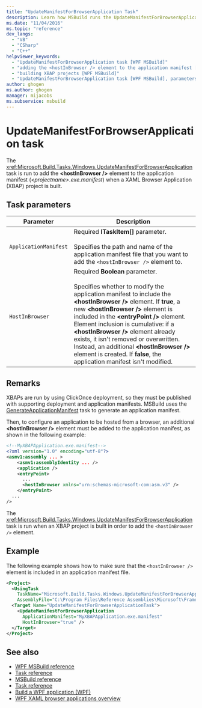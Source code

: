 ```yaml
---
title: "UpdateManifestForBrowserApplication Task"
description: Learn how MSBuild runs the UpdateManifestForBrowserApplication task to add the hostInBrowser element to the application manifest.
ms.date: "11/04/2016"
ms.topic: "reference"
dev_langs:
  - "VB"
  - "CSharp"
  - "C++"
helpviewer_keywords:
  - "UpdateManifestForBrowserApplication task [WPF MSBuild]"
  - "adding the <hostInBrowser /> element to the application manifest [WPF MSBuild]"
  - "building XBAP projects [WPF MSBuild]"
  - "UpdateManifestForBrowserApplication task [WPF MSBuild], parameters"
author: ghogen
ms.author: ghogen
manager: mijacobs
ms.subservice: msbuild
---
```

# UpdateManifestForBrowserApplication task

The <xref:Microsoft.Build.Tasks.Windows.UpdateManifestForBrowserApplication> task is run to add the **\<hostInBrowser />** element to the application manifest (*\<projectname>.exe.manifest*) when a XAML  Browser Application (XBAP) project is built.

## Task parameters

|Parameter|Description|
|---------------|-----------------|
|`ApplicationManifest`|Required **ITaskItem[]** parameter.<br /><br /> Specifies the path and name of the application manifest file that you want to add the `<hostInBrowser />` element to.|
|`HostInBrowser`|Required **Boolean** parameter.<br /><br /> Specifies whether to modify the application manifest to include the **\<hostInBrowser />** element. If **true**, a new **\<hostInBrowser />** element is included in the **\<entryPoint />** element. Element inclusion is cumulative: if a **\<hostInBrowser />** element already exists, it isn't removed or overwritten. Instead, an additional **\<hostInBrowser />** element is created. If **false**, the application manifest isn't modified.|

## Remarks

 XBAPs are run by using ClickOnce deployment, so they must be published with supporting deployment and application manifests. MSBuild uses the [GenerateApplicationManifest](generateapplicationmanifest-task.md) task to generate an application manifest.

 Then, to configure an application to be hosted from a browser, an additional **\<hostInBrowser />** element must be added to the application manifest, as shown in the following example:

```xml
<!--MyXBAPApplication.exe.manifest-->
<?xml version="1.0" encoding="utf-8"?>
<asmv1:assembly ... >
    <asmv1:assemblyIdentity ... />
    <application />
    <entryPoint>
      ...
      <hostInBrowser xmlns="urn:schemas-microsoft-com:asm.v3" />
    </entryPoint>
  ...
/>
```

 The <xref:Microsoft.Build.Tasks.Windows.UpdateManifestForBrowserApplication> task is run when an XBAP project is built in order to add the `<hostInBrowser />` element.

## Example

 The following example shows how to make sure that the `<hostInBrowser />` element is included in an application manifest file.

```xml
<Project>
  <UsingTask
    TaskName="Microsoft.Build.Tasks.Windows.UpdateManifestForBrowserApplication"
    AssemblyFile="C:\Program Files\Reference Assemblies\Microsoft\Framework\v3.0\PresentationBuildTasks.dll" />
  <Target Name="UpdateManifestForBrowserApplicationTask">
    <UpdateManifestForBrowserApplication
      ApplicationManifest="MyXBAPApplication.exe.manifest"
      HostInBrowser="true" />
  </Target>
</Project>
```

## See also

- [WPF MSBuild reference](../msbuild/wpf-msbuild-reference.md)
- [Task reference](../msbuild/wpf-msbuild-task-reference.md)
- [MSBuild reference](../msbuild/msbuild-reference.md)
- [Task reference](../msbuild/msbuild-task-reference.md)
- [Build a WPF application (WPF)](/dotnet/framework/wpf/app-development/building-a-wpf-application-wpf)
- [WPF XAML browser applications overview](/dotnet/framework/wpf/app-development/wpf-xaml-browser-applications-overview)